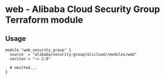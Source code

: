 # web - Alibaba Cloud Security Group Terraform module

## Usage

```hcl
module "web_security_group" {
  source  = "alibaba/security-group/alicloud//modules/web"
  version = "~> 2.0"

  # omitted...
}
```

<!-- BEGINNING OF PRE-COMMIT-TERRAFORM DOCS HOOK -->
<!-- END OF PRE-COMMIT-TERRAFORM DOCS HOOK -->
